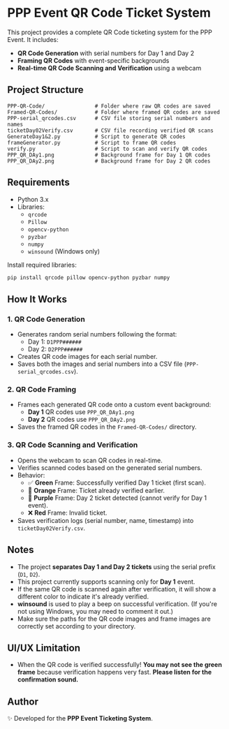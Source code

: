 # PPP Event QR Code Ticket System

This project provides a complete QR Code ticketing system for the PPP Event. It includes:

- **QR Code Generation** with serial numbers for Day 1 and Day 2
- **Framing QR Codes** with event-specific backgrounds
- **Real-time QR Code Scanning and Verification** using a webcam


## Project Structure

```
PPP-QR-Code/                # Folder where raw QR codes are saved
Framed-QR-Codes/            # Folder where framed QR codes are saved
PPP-serial_qrcodes.csv      # CSV file storing serial numbers and names
ticketDay02Verify.csv       # CSV file recording verified QR scans
GenerateDay1&2.py           # Script to generate QR codes
frameGenerator.py           # Script to frame QR codes
verify.py                   # Script to scan and verify QR codes
PPP_QR_DAy1.png             # Background frame for Day 1 QR codes
PPP_QR_DAy2.png             # Background frame for Day 2 QR codes
```

## Requirements

- Python 3.x
- Libraries:
  - `qrcode`
  - `Pillow`
  - `opencv-python`
  - `pyzbar`
  - `numpy`
  - `winsound` (Windows only)

Install required libraries:

```bash
pip install qrcode pillow opencv-python pyzbar numpy
```

## How It Works

### 1. QR Code Generation

- Generates random serial numbers following the format:
  - Day 1: `D1PPP######`
  - Day 2: `D2PPP######`
- Creates QR code images for each serial number.
- Saves both the images and serial numbers into a CSV file (`PPP-serial_qrcodes.csv`).

### 2. QR Code Framing

- Frames each generated QR code onto a custom event background:
  - **Day 1** QR codes use `PPP_QR_DAy1.png`
  - **Day 2** QR codes use `PPP_QR_DAy2.png`
- Saves the framed QR codes in the `Framed-QR-Codes/` directory.

### 3. QR Code Scanning and Verification

- Opens the webcam to scan QR codes in real-time.
- Verifies scanned codes based on the generated serial numbers.
- Behavior:
  - ✅ **Green** Frame: Successfully verified Day 1 ticket (first scan).
  - 🧡 **Orange** Frame: Ticket already verified earlier.
  - 💜 **Purple** Frame: Day 2 ticket detected (cannot verify for Day 1 event).
  - ❌ **Red** Frame: Invalid ticket.
- Saves verification logs (serial number, name, timestamp) into `ticketDay02Verify.csv`.

## Notes

- The project **separates Day 1 and Day 2 tickets** using the serial prefix (`D1`, `D2`).
- This project currently supports scanning only for **Day 1** event.
- If the same QR code is scanned again after verification, it will show a different color to indicate it's already verified.
- **winsound** is used to play a beep on successful verification. (If you're not using Windows, you may need to comment it out.)
- Make sure the paths for the QR code images and frame images are correctly set according to your directory.

## UI/UX Limitation

- When the QR code is verified successfully! **You may not see the green frame** because verification happens very fast. **Please listen for the confirmation sound.**

## Author

✨ Developed for the **PPP Event Ticketing System**.

